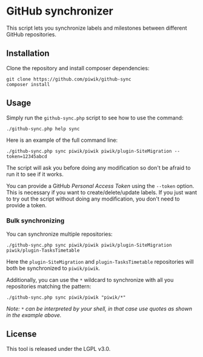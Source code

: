 # GitHub synchronizer

This script lets you synchronize labels and milestones between different GitHub repositories.

## Installation

Clone the repository and install composer dependencies:

```
git clone https://github.com/piwik/github-sync
composer install
```

## Usage

Simply run the `github-sync.php` script to see how to use the command:

```
./github-sync.php help sync
```

Here is an example of the full command line:

```
./github-sync.php sync piwik/piwik piwik/plugin-SiteMigration --token=12345abcd
```

The script will ask you before doing any modification so don't be afraid to run it to see if it works.

You can provide a GitHub *Personal Access Token* using the `--token` option. This is necessary if you want to create/delete/update labels. If you just want to try out the script without doing any modification, you don't need to provide a token.

### Bulk synchronizing

You can synchronize multiple repositories:

```
./github-sync.php sync piwik/piwik piwik/plugin-SiteMigration piwik/plugin-TasksTimetable
```

Here the `plugin-SiteMigration` and `plugin-TasksTimetable` repositories will both be synchronized to `piwik/piwik`.

Additionally, you can use the `*` wildcard to synchronize with all you repositories matching the pattern:

```
./github-sync.php sync piwik/piwik "piwik/*"
```

*Note: `*` can be interpreted by your shell, in that case use quotes as shown in the example above.*

## License

This tool is released under the LGPL v3.0.
